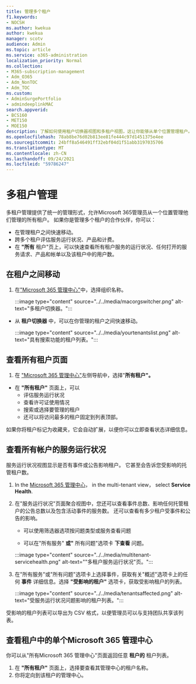 ```yaml
---
title: 管理多个租户
f1.keywords:
- NOCSH
ms.author: kwekua
author: kwekua
manager: scotv
audience: Admin
ms.topic: article
ms.service: o365-administration
localization_priority: Normal
ms.collection:
- M365-subscription-management
- Adm_O365
- Adm_NonTOC
- Adm_TOC
ms.custom:
- AdminSurgePortfolio
- admindeeplinkMAC
search.appverid:
- BCS160
- MET150
- MOE150
description: 了解如何使用租户切换器视图和多租户视图，这让你能够从单个位置管理租户。
ms.openlocfilehash: 78ab8be76d02b813ee81fe444c97d1451375e4ee
ms.sourcegitcommit: 24bff8a546491ff32ebf04d1f51abb3197035706
ms.translationtype: MT
ms.contentlocale: zh-CN
ms.lasthandoff: 09/24/2021
ms.locfileid: "59786247"
---
```

# <a name="multi-tenant-management"></a>多租户管理

多租户管理提供了统一的管理形式，允许Microsoft 365管理员从一个位置管理他们管理的所有租户。 如果你是管理多个租户的合作伙伴，你可以：

- 在管理租户之间快速移动。
- 跨多个租户评估服务运行状况、产品和计费。
- 在 **"所有** 租户"页上，可以快速查看所有租户服务的运行状况、任何打开的服务请求、产品和帐单以及该租户中的用户数。

## <a name="move-between-tenants"></a>在租户之间移动

1. 在<a href="https://go.microsoft.com/fwlink/p/?linkid=2024339" target="_blank">"Microsoft 365 管理中心"</a>中，选择组织名称。

    :::image type="content" source="../../media/macorgswitcher.png" alt-text="多租户切换器。":::

- 从 **租户切换器** 中，可以在你管理的租户之间快速移动。

    :::image type="content" source="../../media/yourtenantslist.png" alt-text="具有搜索功能的租户列表。":::

## <a name="view-all-tenants-page"></a>查看所有租户页面

1. 在 <a href="https://go.microsoft.com/fwlink/p/?linkid=2024339" target="_blank">"Microsoft 365 管理中心"</a>左侧导航中，选择"**所有租户"。**
- 在 **"所有租户"** 页面上，可以
  - 评估服务运行状况
  - 查看许可证使用情况
  - 搜索或选择要管理的租户
  - 还可以将访问最多的租户固定到列表顶部。

如果你将租户标记为收藏夹，它会自动扩展，以便你可以立即查看状态详细信息。

## <a name="view-service-health-for-all-accounts"></a>查看所有帐户的服务运行状况

服务运行状况视图显示是否有事件或公告影响租户。 它甚至会告诉您受影响的托管租户数。

1. In the <a href="https://go.microsoft.com/fwlink/p/?linkid=2024339" target="_blank">Microsoft 365 管理中心</a>， in the multi-tenant view， select **Service Health**.
2. 在"服务运行状况"页面聚合视图中，您还可以查看事件总数、影响任何托管租户的公告总数以及包含活动事件的服务数。 还可以查看有多少租户受事件和公告的影响。

    - 可以使用筛选器选项按问题类型或服务查看问题

    - 可以在"所有服务" **或"** 所有问题"选项卡 **下查看** 问题。

    :::image type="content" source="../../media/multitenant-servicehealth.png" alt-text="&quot;多租户服务运行状况&quot;页。":::
1. 在"所有服务"或"所有问题"选项卡上选择事件，获取有关"概述"选项卡上的任何 **事件** 详细信息。选择 **"受影响的租户"** 选项卡，获取受影响租户的列表。

    :::image type="content" source="../../media/tenantsaffected.png" alt-text="受服务运行状况问题影响的租户列表。":::

受影响的租户列表可以导出为 CSV 格式，以便管理员可以与支持团队共享该列表。

## <a name="view-a-single-tenant-in-the-microsoft-365-admin-center"></a>查看租户中的单个Microsoft 365 管理中心

你可以从"所有Microsoft 365 管理中心"页面返回任意 **租户的** 租户列表。

1. 在 **"所有租户"** 页面上，选择要查看其管理中心的租户名称。
2. 你将定向到该租户的管理中心。